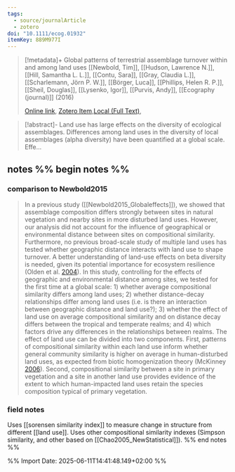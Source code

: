 ```yaml
---
tags:
  - source/journalArticle
  - zotero
doi: "10.1111/ecog.01932"
itemKey: 889M977I
---
```

>[!metadata]+
> Global patterns of terrestrial assemblage turnover within and among land uses
> [[Newbold, Tim]], [[Hudson, Lawrence N.]], [[Hill, Samantha L. L.]], [[Contu, Sara]], [[Gray, Claudia L.]], [[Scharlemann, Jörn P. W.]], [[Börger, Luca]], [[Phillips, Helen R. P.]], [[Sheil, Douglas]], [[Lysenko, Igor]], [[Purvis, Andy]], 
> [[Ecography (journal)]] (2016)
> 
> [Online link](https://nsojournals.onlinelibrary.wiley.com/doi/10.1111/ecog.01932), [Zotero Item](zotero://select/library/items/889M977I),[Local (Full Text)](file://C:/Users/aburg/Documents/references/zotero/storage/DGK8FH6C/Newbold2016_Globalpatterns.pdf), 

>[!abstract]-
>Land use has large effects on the diversity of ecological assemblages. Differences among land uses in the diversity of local assemblages (alpha diversity) have been quantified at a global scale. Effe...

## notes %% begin notes %%

### comparison to Newbold2015
>In a previous study ([[Newbold2015_Globaleffects]]), we showed that assemblage composition differs strongly between sites in natural vegetation and nearby sites in more disturbed land uses. However, our analysis did not account for the influence of geographical or environmental distance between sites on compositional similarity. Furthermore, no previous broad-scale study of multiple land uses has tested whether geographic distance interacts with land use to shape turnover. A better understanding of land-use effects on beta diversity is needed, given its potential importance for ecosystem resilience (Olden et al. [2004](https://nsojournals.onlinelibrary.wiley.com/doi/10.1111/ecog.01932#bib-0044)).
>In this study, controlling for the effects of geographic and environmental distance among sites, we tested for the first time at a global scale: 1) whether average compositional similarity differs among land uses; 2) whether distance-decay relationships differ among land uses (i.e. is there an interaction between geographic distance and land use?); 3) whether the effect of land use on average compositional similarity and on distance decay differs between the tropical and temperate realms; and 4) which factors drive any differences in the relationships between realms. The effect of land use can be divided into two components. First, patterns of compositional similarity within each land use inform whether general community similarity is higher on average in human-disturbed land uses, as expected from biotic homogenization theory (McKinney [2006](https://nsojournals.onlinelibrary.wiley.com/doi/10.1111/ecog.01932#bib-0037)). Second, compositional similarity between a site in primary vegetation and a site in another land use provides evidence of the extent to which human-impacted land uses retain the species composition typical of primary vegetation.
### field notes
Uses [[sorensen similarity index]] to measure change in structure from different [[land use]].
Uses other compositional similarity indexes (Simpson similarity, and other based on [[Chao2005_NewStatistical]]).
%% end notes %%

%% Import Date: 2025-06-11T14:41:48.149+02:00 %%
